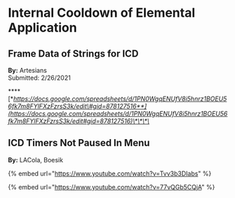 # Internal Cooldown of Elemental Application

## **Frame Data of Strings for ICD** 

**By:** Artesians  
Submitted: 2/26/2021

\*\*\*\*[**https://docs.google.com/spreadsheets/d/1PN0WgqENUfV8i5hnrz1BOEU56fk7m8FYlFXzFzrsS3k/edit\#gid=878127516**](https://docs.google.com/spreadsheets/d/1PN0WgqENUfV8i5hnrz1BOEU56fk7m8FYlFXzFzrsS3k/edit#gid=878127516)\*\*\*\*

## ICD Timers Not Paused In Menu

**By:** LACola, Boesik

{% embed url="https://www.youtube.com/watch?v=Tvv3b3DIabs" %}

{% embed url="https://www.youtube.com/watch?v=77vQGb5CQjA" %}





